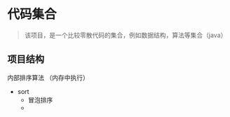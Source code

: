# 代码集合

> 该项目，是一个比较零散代码的集合，例如数据结构，算法等集合（java）

## 项目结构

内部排序算法 （内存中执行）
* sort
    * 冒泡排序
    * 
    
